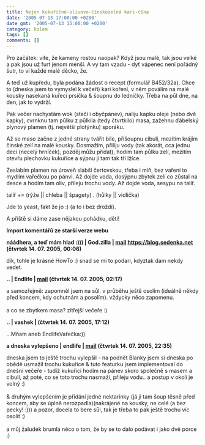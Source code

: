 ```yaml
---
title: Nejen kukuřičně-olivovo-čínskozelná kari-čína
date: '2005-07-13 17:00:00 +0200'
date_gmt: '2005-07-13 15:00:00 +0200'
category: kolem
tags: []
comments: []
---
```

<p>Pro začátek: víte, že kameny rostou naopak? Když jsou malé, tak jsou velké a pak jsou už furt jenom menší.
A vy tam vzadu - dyť vápenec není pořádný šutr, to ví každé malé děcko, že.</p>
<p>A teď už kupředu, byla podána žádost o recept (formulář B452/32a). Chce to (dneska jsem to vymyslel k večeři)
kari koření, v něm poválím na malé kousky nasekaná
kuřecí prsíčka &amp; šoupnu do ledničky. Třeba na půl dne, na den, jak to vydrží.</p>
<p>Pak večer nachystám wok (stačí i obyčpánev), naliju kapku oleje (nebo dvě kapky), cvrnknu tam
půlku z půlkila (tedy čtvrtkilo) masa, zažehnu ďábelský plynový plamen (tj. největší plotýnku) sporáku.</p>
<p>Až se maso začne z jedné strany tvářit bíle, přišoupnu cibuli, mezitím krájím činské zelí na malé kousky.
Dosmažím, přiliju vody (tak akorát, cca jednu deci (necelý hrníček), pozděj můžu přidat), hodím tam půlku zelí,
mezitím otevřu plechovku kukuřice a sýpnu jí tam tak tři lžíce.</p>
<p>Zeslabím plamen na úroveň slabší čertovskou, třeba i míň, bez vaření to mydlím vařečkou po pánvi.
Až dojde voda, dosýpnu zbytek zelí co zůstal na desce a hodím tam oliv, přileju trochu vody.
Až dojde voda, sesypu na talíř.</p>
<p>talíř += (rýže || chleba || špagety) . (hůlky || vidlička)</p>
<p>Jde to yeast, fakt že jo :) (a to i bez droždí).</p>
<p>A příště si dáme zase nějakou pohádku, děti!</p>
<div class="import-komentaru">
<p><strong>Import komentářů ze starší verze webu</strong></p>
<div class="comment">
<p style="font-weight:bold"><span class="compredmet">náádhera, a teď mám hlad :)))</span> | <span class="comname">God.zilla</span> |  <a href="mailto:jaroslav@sedenka.net">mail</a>  <a href="https://blog.sedenka.net">https://blog.sedenka.net</a> (čtvrtek&nbsp;14.&nbsp;07.&nbsp;2005,&nbsp;00:06)</p>
<p>dík, tohle je krásné HowTo :) snad se mi to podari, kdyztak dam nekdy vedet. </p>
</div>
<div class="comment">
<p style="font-weight:bold"><span class="compredmet">..</span> | <span class="comname">Endlife</span> |  <a href="mailto:jan.martinek@post.cz">mail</a> (čtvrtek&nbsp;14.&nbsp;07.&nbsp;2005,&nbsp;02:17)</p>
<p>a samozřejmě: zapomněl jsem na sůl. v průběhu ještě osolím (ideálně někdy před koncem, kdy ochutnám a posolím). vždycky něco zapomenu. <br>  <br> a co se zbytkem masa? zítřejší večeře :) </p>
</div>
<div class="comment">
<p style="font-weight:bold"><span class="compredmet">..</span> | <span class="comname">vashek</span> | (čtvrtek&nbsp;14.&nbsp;07.&nbsp;2005,&nbsp;17:12)</p>
<p>...Mňam aneb EndlifeVařečka:)) </p>
</div>
<div class="comment">
<p style="font-weight:bold"><span class="compredmet">a dneska vylepšeno</span> | <span class="comname">endlife</span> |  <a href="mailto:jan.martinek@post.cz">mail</a> (čtvrtek&nbsp;14.&nbsp;07.&nbsp;2005,&nbsp;22:35)</p>
<p>dneska jsem to ještě trochu vylepšil - na podnět Blanky jsem si dneska po obědě usmažil trochu kukuřice &amp; tuto featurku jsem implementoval do dnešní večeře - tudíž kukuřici hodím na pánev skoro společně s masem a cibulí, až poté, co se toto trochu nasmaží, přileju vodu.. a postup v okolí je volný :) <br>  <br> &amp; druhým vylepšením je přidání jedné nektarinky (já ji tam šoup těsně před koncem, aby se úplně nerozpadla)(nakrájené na kousky, ne celé (a bez pecky! :))) a pozor, docela to bere sůl, tak je třeba to pak ještě trochu víc osolit :) <br>  <br> a můj žaludek brumlá něco o tom, že by se to dalo podávat i jako dvě porce :) </p>
</div>
</div>
